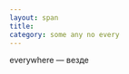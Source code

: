 ```yaml
---
layout: span
title: 
category: some any no every
---
```

<span class="rules"><p>everywhere — везде</p></span>